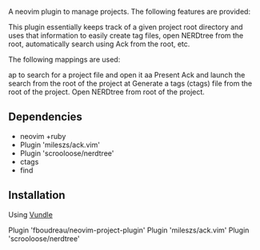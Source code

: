 


A neovim plugin to manage projects. The following features are provided:

This plugin essentially keeps track of a given project root directory and uses
that information to easily create tag files, open NERDtree from the root, 
automatically search using Ack from the root, etc.

The following mappings are used:

<leader>ap to search for a project file and open it
<leader>aa Present Ack and launch the search from the root of the project
<leader>at Generate a tags (ctags) file from the root of the project.
<ctrl-n> Open NERDtree from root of the project.

## Dependencies

- neovim +ruby
- Plugin 'mileszs/ack.vim'
- Plugin 'scrooloose/nerdtree'
- ctags
- find

## Installation

Using [Vundle](https://github.com/VundleVim/Vundle.vim)

Plugin 'fboudreau/neovim-project-plugin'
Plugin 'mileszs/ack.vim'
Plugin 'scrooloose/nerdtree'


